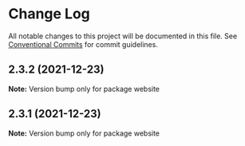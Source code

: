 # Change Log

All notable changes to this project will be documented in this file.
See [Conventional Commits](https://conventionalcommits.org) for commit guidelines.

## 2.3.2 (2021-12-23)

**Note:** Version bump only for package website





## 2.3.1 (2021-12-23)

**Note:** Version bump only for package website
